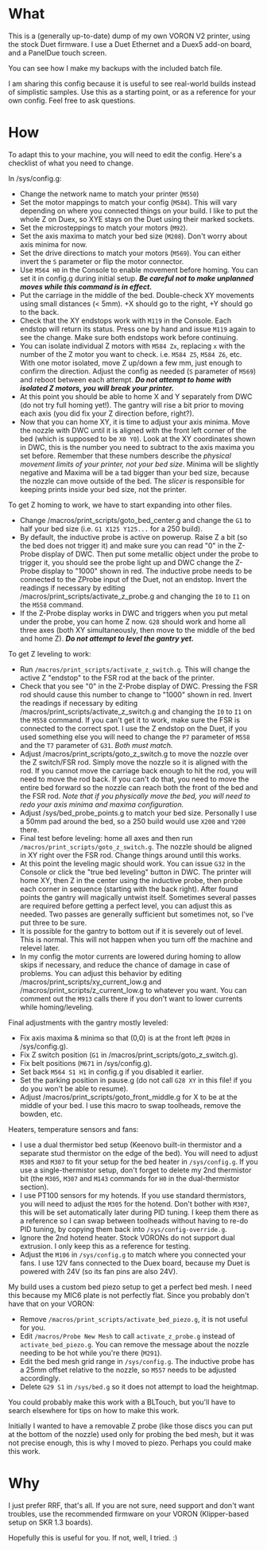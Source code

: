 # What

This is a (generally up-to-date) dump of my own VORON V2 printer, using the stock Duet firmware. I use a Duet Ethernet and a Duex5 add-on board, and a PanelDue touch screen.

You can see how I make my backups with the included batch file.

I am sharing this config because it is useful to see real-world builds instead of simplistic samples. Use this as a starting point, or as a reference for your own config. Feel free to ask questions.

# How

To adapt this to your machine, you will need to edit the config. Here's a checklist of what you need to change.

In /sys/config.g:
- Change the network name to match your printer (`M550`)
- Set the motor mappings to match your config (`M584`). This will vary depending on where you connected things on your build. I like to put the whole Z on Duex, so XYE stays on the Duet using their marked sockets.
- Set the microsteppings to match your motors (`M92`).
- Set the axis maxima to match your bed size (`M208`). Don't worry about axis minima for now.
- Set the drive directions to match your motors (`M569`). You can either invert the `S` parameter or flip the motor connector.
- Use `M564 H0` in the Console to enable movement before homing. You can set it in config.g during initial setup. **_Be careful not to make unplanned moves while this command is in effect._**
- Put the carriage in the middle of the bed. Double-check XY movements using small distances (< 5mm). +X should go to the right, +Y should go to the back.
- Check that the XY endstops work with `M119` in the Console. Each endstop will return its status. Press one by hand and issue `M119` again to see the change. Make sure both endstops work before continuing.
- You can isolate individual Z motors with `M584 Zx`, replacing `x` with the number of the Z motor you want to check. i.e. `M584 Z5`, `M584 Z6`, etc. With one motor isolated, move Z up/down a few mm, just enough to confirm the direction. Adjust the config as needed (`S` parameter of `M569`) and reboot between each attempt. **_Do not attempt to home with isolated Z motors, you will break your printer._**
- At this point you should be able to home X and Y separately from DWC (do not try full homing yet!). The gantry will rise a bit prior to moving each axis (you did fix your Z direction before, right?).
- Now that you can home XY, it is time to adjust your axis minima. Move the nozzle with DWC until it is aligned with the front left corner of the bed (which is supposed to be `X0 Y0`). Look at the XY coordinates shown in DWC, this is the number you need to subtract to the axis maxima you set before. Remember that these numbers describe the _physical movement limits of your printer, not your bed size_. Minima will be slightly negative and Maxima will be a tad bigger than your bed size, because the nozzle can move outside of the bed. The _slicer_ is responsible for keeping prints inside your bed size, not the printer.

To get Z homing to work, we have to start expanding into other files.
- Change /macros/print_scripts/goto_bed_center.g and change the `G1` to half your bed size (i.e. `G1 X125 Y125...` for a 250 build).
- By default, the inductive probe is active on powerup. Raise Z a bit (so the bed does not trigger it) and make sure you can read "0" in the Z-Probe display of DWC. Then put some metallic object under the probe to trigger it, you should see the probe light up and DWC change the Z-Probe display to "1000" shown in red. The inductive probe needs to be connected to the ZProbe input of the Duet, not an endstop. Invert the readings if necessary by editing /macros/print_scripts/activate_z_probe.g and changing the `I0` to `I1` on the `M558` command.
- If the Z-Probe display works in DWC and triggers when you put metal under the probe, you can home Z now. `G28` should work and home all three axes (both XY simultaneously, then move to the middle of the bed and home Z). **_Do not attempt to level the gantry yet._**

To get Z leveling to work:
- Run `/macros/print_scripts/activate_z_switch.g`. This will change the active Z "endstop" to the FSR rod at the back of the printer.
- Check that you see "0" in the Z-Probe display of DWC. Pressing the FSR rod should cause this number to change to "1000" shown in red. Invert the readings if necessary by editing /macros/print_scripts/activate_z_switch.g and changing the `I0` to `I1` on the `M558` command. If you can't get it to work, make sure the FSR is connected to the correct spot. I use the Z endstop on the Duet, if you used something else you will need to change the `P7` parameter of `M558` and the `T7` parameter of `G31`. _Both must match._
- Adjust /macros/print_scripts/goto_z_switch.g to move the nozzle over the Z switch/FSR rod. Simply move the nozzle so it is aligned with the rod. If you cannot move the carriage back enough to hit the rod, you will need to move the rod back. If you can't do that, you need to move the entire bed forward so the nozzle can reach both the front of the bed and the FSR rod. _Note that if you physically move the bed, you will need to redo your axis minima and maxima configuration._
- Adjust /sys/bed_probe_points.g to match your bed size. Personally I use a 50mm pad around the bed, so a 250 build would use `X200` and `Y200` there.
- Final test before leveling: home all axes and then run `/macros/print_scripts/goto_z_switch.g`. The nozzle should be aligned in XY right over the FSR rod. Change things around until this works.
- At this point the leveling magic should work. You can issue `G32` in the Console or click the "true bed leveling" button in DWC. The printer will home XY, then Z in the center using the inductive probe, then probe each corner in sequence (starting with the back right). After found points the gantry will magically untwist itself. Sometimes several passes are required before getting a perfect level, you can adjust this as needed. Two passes are generally sufficient but sometimes not, so I've put three to be sure.
- It is possible for the gantry to bottom out if it is severely out of level. This is normal. This will not happen when you turn off the machine and relevel later. 
- In my config the motor currents are lowered during homing to allow skips if necessary, and reduce the chance of damage in case of problems. You can adjust this behavior by editing /macros/print_scripts/xy_current_low.g and /macros/print_scripts/z_current_low.g to whatever you want. You can comment out the `M913` calls there if you don't want to lower currents while homing/leveling.

Final adjustments with the gantry mostly leveled:
- Fix axis maxima & minima so that (0,0) is at the front left (`M208` in /sys/config.g).
- Fix Z switch position (`G1` in /macros/print_scripts/goto_z_switch.g).
- Fix belt positions (`M671` in /sys/config.g).
- Set back `M564 S1 H1` in config.g if you disabled it earlier.
- Set the parking position in pause.g (do not call `G28 XY` in this file! if you do you won't be able to resume).
- Adjust /macros/print_scripts/goto_front_middle.g for X to be at the middle of your bed. I use this macro to swap toolheads, remove the bowden, etc.

Heaters, temperature sensors and fans:
- I use a dual thermistor bed setup (Keenovo built-in thermistor and a separate stud thermistor on the edge of the bed). You will need to adjust `M305` and `M307` to fit your setup for the bed heater in `/sys/config.g`. If you use a single-thermistor setup, don't forget to delete my 2nd thermistor bit (the `M305`, `M307` and `M143` commands for `H0` in the dual-thermistor section).
- I use PT100 sensors for my hotends. If you use standard thermistors, you will need to adjust the `M305` for the hotend. Don't bother with `M307`, this will be set automatically later during PID tuning. I keep them there as a reference so I can swap between toolheads without having to re-do PID tuning, by copying them back into `/sys/config-override.g`.
- Ignore the 2nd hotend heater. Stock VORONs do not support dual extrusion. I only keep this as a reference for testing.
- Adjust the `M106` in `/sys/config.g` to match where you connected your fans. I use 12V fans connected to the Duex board, because my Duet is powered with 24V (so its fan pins are also 24V).

My build uses a custom bed piezo setup to get a perfect bed mesh. I need this because my MIC6 plate is not perfectly flat. Since you probably don't have that on your VORON:

- Remove `/macros/print_scripts/activate_bed_piezo.g`, it is not useful for you.
- Edit `/macros/Probe New Mesh` to call `activate_z_probe.g` instead of `activate_bed_piezo.g`. You can remove the message about the nozzle needing to be hot while you're there (`M291`).
- Edit the bed mesh grid range in `/sys/config.g`. The inductive probe has a 25mm offset relative to the nozzle, so `M557` needs to be adjusted accordingly.
- Delete `G29 S1` in `/sys/bed.g` so it does not attempt to load the heightmap.

You could probably make this work with a BLTouch, but you'll have to search elsewhere for tips on how to make this work.

Initially I wanted to have a removable Z probe (like those discs you can put at the bottom of the nozzle) used only for probing the bed mesh, but it was not precise enough, this is why I moved to piezo. Perhaps you could make this work.

# Why

I just prefer RRF, that's all. If you are not sure, need support and don't want troubles, use the recommended firmware on your VORON (Klipper-based setup on SKR 1.3 boards).

Hopefully this is useful for you. If not, well, I tried. :)